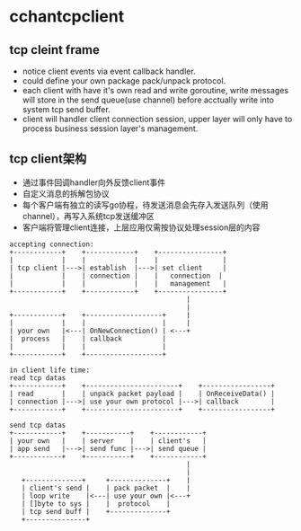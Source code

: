 # cchantcpclient
## tcp cleint frame
* notice client events via event callback handler.
* could define your own package pack/unpack protocol.
* each client with have it's own read and write goroutine, write messages will store in the send queue(use channel) before acctually write into system tcp send buffer.
* client will handler client connection session, upper layer will only have to process business session layer's management.

## tcp client架构
* 通过事件回调handler向外反馈client事件
* 自定义消息的拆解包协议
* 每个客户端有独立的读写go协程，待发送消息会先存入发送队列（使用channel），再写入系统tcp发送缓冲区
* 客户端将管理client连接，上层应用仅需按协议处理session层的内容

```
accepting connection:
+------------+    +------------+    +----------------+
|            |    |            |    |                |
| tcp client |--->| establish  |--->| set client     |
|            |    | connection |    |   connection  |
|            |    |            |    |   management   |
+------------+    +------------+    +----------------+
                                            |
                                            |
+------------+    +-------------------+     |
|            |    |                   |     |
| your own   |<---| OnNewConnection() | <---+
|  process   |    | callback          |  
|            |    |                   | 
+------------+    +-------------------+

in client life time:
read tcp datas
+------------+    +-----------------------+    +-----------------+
| read       |    | unpack packet payload |    | OnReceiveData() |
| connection |--->| use your own protocol |--->| callback        |
+------------+    +-----------------------+    +-----------------+

send tcp datas
+------------+    +-----------+    +------------+
| your own   |    | server    |    | client's   |
| app send   |--->| send func |--->| send queue |
+------------+    +-----------+    +------------+
                                            |
                                            |
   +--------------+     +--------------+    |
   | client's send |    | pack packet  |    |
   | loop write    |<---| use your own |<---+
   | []byte to sys |    |  protocol    | 
   | tcp send buff |    +--------------+
   +---------------+                        
```
